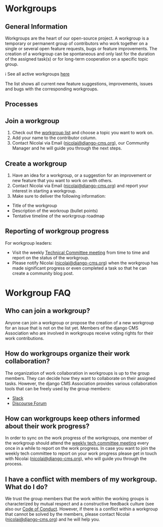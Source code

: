 # Workgroups 

## General Information

Workgroups are the heart of our open-source project. A workgroup is a temporary or permanent group of contributors who work together on a single or several open feature requests, bugs or feature improvements. The creation of a workgroup can be spontaneous and only last for the duration of the assigned task(s) or for long-term cooperation on a specific topic group. 

ℹ️ See all active workgroups [here](https://docs.google.com/spreadsheets/d/1gfI8IKz84u-YvE61eePCD-lAbn1haghOiqkvSdO-1yg/edit#gid=0) 

The list shows all current new feature suggestions, improvements, issues and bugs with the corresponding workgroups. 

## Processes

## Join a workgroup

1. Check out the [workgroup list](https://docs.google.com/spreadsheets/d/1gfI8IKz84u-YvE61eePCD-lAbn1haghOiqkvSdO-1yg/edit#gid=0) and choose a topic you want to work on. 
2. Add your name to the contributor column.
3. Contact Nicolai via Email (nicolai@django-cms.org), our Community Manager and he will guide you through the next steps.

## Create a workgroup 

1. Have an idea for a workgroup, or a suggestion for an improvement or new feature that you want to work on with others. 
2. Contact Nicolai via Email (nicolai@django-cms.org) and report your interest in starting a workgroup.
3. Make sure to deliver the following information:

- Title of the workgroup
- Description of the workroup (bullet points)
- Tentative timeline of the workrgroup roadmap 

## Reporting of workgroup progress 

For workgroup leaders:
- Visit the weekly [Technical Committee meeting](https://github.com/django-cms/django-cms-mgmt/blob/master/community%20and%20support/weekly%20tech%20committee%20meeting.md) from time to time and report on the status of the workgroup. 
- Please notify Nicolai (nicolai@django-cms.org) when the workgroup has made significant progress or even completed a task so that he can create a community blog post.


# Workgroup FAQ

## Who can join a workgroup?

Anyone can join a workgroup or propose the creation of a new workgroup for an issue that is not on the list yet. Members of the django CMS Association who are involved in workgroups receive voting rights for their work contributions. 


## How do workgroups organize their work collaboration?

The organization of work collaboration in workgroups is up to the group members. They can decide how they want to collaborate on their assigned tasks. However, the django CMS Association provides various collaboration tools that can be freely used by the group members:

- [Slack](https://www.django-cms.org/slack) 
- [Discourse Forum](https://discourse.django-cms.org/)


## How can workgroups keep others informed about their work progress? 

In order to sync on the work progress of the workgroups, one member of the workgroup should attend the [weekly tech committee meeting](https://github.com/django-cms/django-cms-mgmt/blob/master/community%20and%20support/weekly%20tech%20committee%20meeting.md) every once in a while to report on the work progress. In case you want to join the weekly tech committee to report on your work progress please get in touch with Nicolai (nicolai@django-cms.org), who will guide you through the process. 


## I have a conflict with members of my workgroup. What do I do?

We trust the group members that the work within the working groups is characterized by mutual respect and a constructive feedback culture (see also our [Code of Conduct](http://docs.django-cms.org/en/latest/contributing/code_of_conduct.html). However, if there is a conflict within a workgroup that cannot be solved by the members, please contact Nicolai (nicolai@django-cms.org) and he will help you. 



